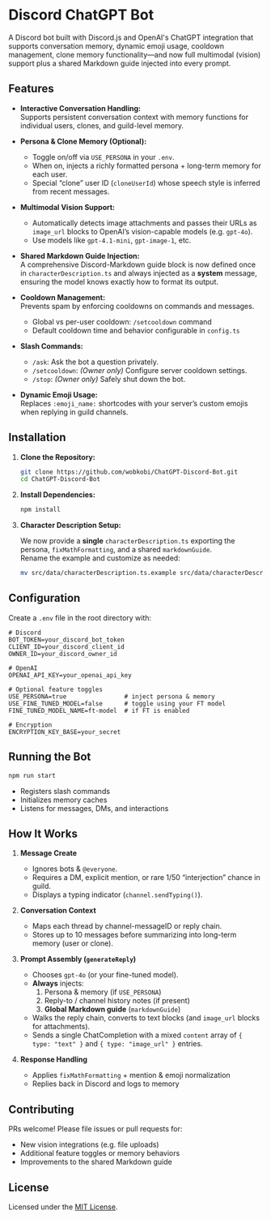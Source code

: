 # Discord ChatGPT Bot

A Discord bot built with Discord.js and OpenAI's ChatGPT integration that supports conversation memory, dynamic emoji usage, cooldown management, clone memory functionality—and now full multimodal (vision) support plus a shared Markdown guide injected into every prompt.

## Features

- **Interactive Conversation Handling:**  
  Supports persistent conversation context with memory functions for individual users, clones, and guild-level memory.

- **Persona & Clone Memory (Optional):**

  - Toggle on/off via `USE_PERSONA` in your `.env`.
  - When on, injects a richly formatted persona + long-term memory for each user.
  - Special “clone” user ID (`cloneUserId`) whose speech style is inferred from recent messages.

- **Multimodal Vision Support:**

  - Automatically detects image attachments and passes their URLs as `image_url` blocks to OpenAI’s vision-capable models (e.g. `gpt-4o`).
  - Use models like `gpt-4.1-mini`, `gpt-image-1`, etc.

- **Shared Markdown Guide Injection:**  
  A comprehensive Discord-Markdown guide block is now defined once in `characterDescription.ts` and always injected as a **system** message, ensuring the model knows exactly how to format its output.

- **Cooldown Management:**  
  Prevents spam by enforcing cooldowns on commands and messages.

  - Global vs per-user cooldown: `/setcooldown` command
  - Default cooldown time and behavior configurable in `config.ts`

- **Slash Commands:**

  - `/ask`: Ask the bot a question privately.
  - `/setcooldown`: _(Owner only)_ Configure server cooldown settings.
  - `/stop`: _(Owner only)_ Safely shut down the bot.

- **Dynamic Emoji Usage:**  
  Replaces `:emoji_name:` shortcodes with your server’s custom emojis when replying in guild channels.

## Installation

1. **Clone the Repository:**

   ```bash
   git clone https://github.com/wobkobi/ChatGPT-Discord-Bot.git
   cd ChatGPT-Discord-Bot
   ```

2. **Install Dependencies:**

   ```bash
   npm install
   ```

3. **Character Description Setup:**

   We now provide a **single** `characterDescription.ts` exporting the persona, `fixMathFormatting`, and a shared `markdownGuide`.  
   Rename the example and customize as needed:

   ```bash
   mv src/data/characterDescription.ts.example src/data/characterDescription.ts
   ```

## Configuration

Create a `.env` file in the root directory with:

```dotenv
# Discord
BOT_TOKEN=your_discord_bot_token
CLIENT_ID=your_discord_client_id
OWNER_ID=your_discord_owner_id

# OpenAI
OPENAI_API_KEY=your_openai_api_key

# Optional feature toggles
USE_PERSONA=true                # inject persona & memory
USE_FINE_TUNED_MODEL=false      # toggle using your FT model
FINE_TUNED_MODEL_NAME=ft-model  # if FT is enabled

# Encryption
ENCRYPTION_KEY_BASE=your_secret
```

## Running the Bot

```bash
npm run start
```

- Registers slash commands
- Initializes memory caches
- Listens for messages, DMs, and interactions

## How It Works

1. **Message Create**

   - Ignores bots & `@everyone`.
   - Requires a DM, explicit mention, or rare 1/50 “interjection” chance in guild.
   - Displays a typing indicator (`channel.sendTyping()`).

2. **Conversation Context**

   - Maps each thread by channel-messageID or reply chain.
   - Stores up to 10 messages before summarizing into long-term memory (user or clone).

3. **Prompt Assembly (`generateReply`)**

   - Chooses `gpt-4o` (or your fine-tuned model).
   - **Always** injects:
     1. Persona & memory (if `USE_PERSONA`)
     2. Reply-to / channel history notes (if present)
     3. **Global Markdown guide** (`markdownGuide`)
   - Walks the reply chain, converts to text blocks (and `image_url` blocks for attachments).
   - Sends a single ChatCompletion with a mixed `content` array of `{ type: "text" }` and `{ type: "image_url" }` entries.

4. **Response Handling**
   - Applies `fixMathFormatting` + mention & emoji normalization
   - Replies back in Discord and logs to memory

## Contributing

PRs welcome! Please file issues or pull requests for:

- New vision integrations (e.g. file uploads)
- Additional feature toggles or memory behaviors
- Improvements to the shared Markdown guide

## License

Licensed under the [MIT License](LICENSE).
